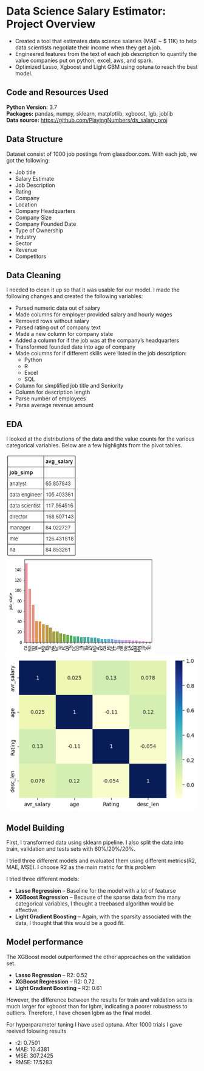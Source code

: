 # Data Science Salary Estimator: Project Overview 
* Created a tool that estimates data science salaries (MAE ~ $ 11K) to help data scientists negotiate their income when they get a job.
* Engineered features from the text of each job description to quantify the value companies put on python, excel, aws, and spark. 
* Optimized Lasso, Xgboost and Light GBM using optuna to reach the best model.  

## Code and Resources Used 
**Python Version:** 3.7  
**Packages:** pandas, numpy, sklearn, matplotlib, xgboost, lgb, joblib   
**Data source:** https://github.com/PlayingNumbers/ds_salary_proj 

## Data Structure
Dataset consist of 1000 job postings from glassdoor.com. With each job, we got the following:
*	Job title
*	Salary Estimate
*	Job Description
*	Rating
*	Company 
*	Location
*	Company Headquarters 
*	Company Size
*	Company Founded Date
*	Type of Ownership 
*	Industry
*	Sector
*	Revenue
*	Competitors 

## Data Cleaning
I needed to clean it up so that it was usable for our model. I made the following changes and created the following variables:

*	Parsed numeric data out of salary 
*	Made columns for employer provided salary and hourly wages 
*	Removed rows without salary 
*	Parsed rating out of company text 
*	Made a new column for company state 
*	Added a column for if the job was at the company’s headquarters 
*	Transformed founded date into age of company 
*	Made columns for if different skills were listed in the job description:
    * Python  
    * R  
    * Excel  
    * SQL 
*	Column for simplified job title and Seniority 
*	Column for description length
*	Parse number of employees
*	Parse average revenue amount

## EDA
I looked at the distributions of the data and the value counts for the various categorical variables. Below are a few highlights from the pivot tables. 

![alt text](https://github.com/HalyshAnton/ds_salary/blob/main/salary_by_job_title.PNG "Salary by Position")
![alt text](https://github.com/HalyshAnton/ds_salary/blob/main/positions_by_state.png "Job Opportunities by State")
![alt text](https://github.com/HalyshAnton/ds_salary/blob/main/correlation_visual.png "Correlations")

## Model Building 

First, I transformed data using sklearn pipeline. I also split the data into train, validation and tests sets with 60%/20%/20%.   

I tried three different models and evaluated them using different metrics(R2, MAE, MSE). I choose R2 as the main metric for this problem 

I tried three different models:
*	**Lasso Regression** – Baseline for the model with a lot of featurse
*	**XGBoost Regression** – Because of the sparse data from the many categorical variables, I thought a treebased algorithm would be effective.
*	**Light Gradient Boosting** – Again, with the sparsity associated with the data, I thought that this would be a good fit. 

## Model performance
The XGBoost model outperformed the other approaches on the validation set. 
*	**Lasso Regression** – R2: 0.52
*	**XGBoost Regression** – R2: 0.72
*	**Light Gradient Boosting** – R2: 0.61

However, the difference between the results for train and validation sets is much larger for xgboost than for lgbm, indicating a poorer robustness to outliers. Therefore, I have chosen lgbm as the final model.

For hyperparameter tuning I have used optuna. After 1000 trials I gave reeived folowing results
* r2:  0.7501
* MAE:  10.4381
* MSE:  307.2425
* RMSE:  17.5283
